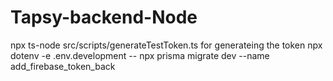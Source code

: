 # Tapsy-backend-Node
npx ts-node src/scripts/generateTestToken.ts for generateing the token
npx dotenv -e .env.development -- npx prisma migrate dev --name add_firebase_token_back